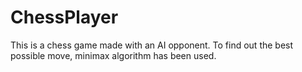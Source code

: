# ChessPlayer
This is a chess game made with an AI opponent. To find out the best possible move, minimax algorithm has been used.

